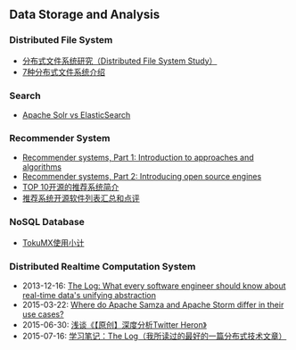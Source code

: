 ## Data Storage and Analysis

### Distributed File System

- [分布式文件系统研究（Distributed File System Study）](http://www.docin.com/p-84299387.html)
- [7种分布式文件系统介绍](http://wenku.baidu.com/view/55a6745e3b3567ec102d8aea.html)

### Search

- [Apache Solr vs ElasticSearch](http://solr-vs-elasticsearch.com/)

### Recommender System

- [Recommender systems, Part 1: Introduction to approaches and algorithms](http://www.ibm.com/developerworks/library/os-recommender1/index.html)
- [Recommender systems, Part 2: Introducing open source engines](http://www.ibm.com/developerworks/library/os-recommender2/index.html)
- [TOP 10开源的推荐系统简介](http://ibillxia.github.io/blog/2014/03/10/top-10-open-source-recommendation-systems/)
- [ 推荐系统开源软件列表汇总和点评](http://blog.csdn.net/cserchen/article/details/14231153)

### NoSQL Database

- [TokuMX使用小计](http://blogread.cn/it/article/6959)

### Distributed Realtime Computation System

- 2013-12-16: [The Log: What every software engineer should know about real-time data's unifying abstraction](http://engineering.linkedin.com/distributed-systems/log-what-every-software-engineer-should-know-about-real-time-datas-unifying)
- 2015-03-22: [Where do Apache Samza and Apache Storm differ in their use cases?](http://stackoverflow.com/questions/29111549/where-do-apache-samza-and-apache-storm-differ-in-their-use-cases)
- 2015-06-30: [浅谈《【原创】深度分析Twitter Heron》](http://maosongfu.roughdraft.io/c3aeb1bb5eb7b39fcdc5-)
- 2015-07-16: [学习笔记：The Log（我所读过的最好的一篇分布式技术文章）](http://www.cnblogs.com/foreach-break/p/notes_about_distributed_system_and_The_log.html)
